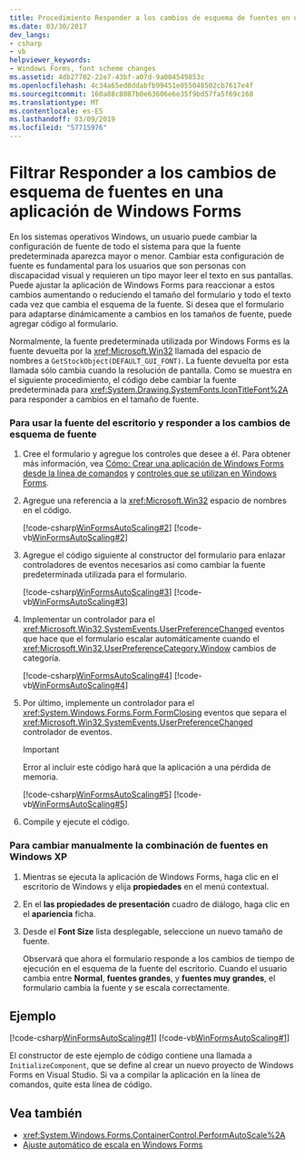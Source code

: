 ```yaml
---
title: Procedimiento Responder a los cambios de esquema de fuentes en una aplicación de Windows Forms
ms.date: 03/30/2017
dev_langs:
- csharp
- vb
helpviewer_keywords:
- Windows Forms, font scheme changes
ms.assetid: 4db27702-22e7-43bf-a07d-9a004549853c
ms.openlocfilehash: 4c34a65ed8ddabfb99451e055048502cb7617e4f
ms.sourcegitcommit: 160a88c8087b0e63606e6e35f9bd57fa5f69c168
ms.translationtype: MT
ms.contentlocale: es-ES
ms.lasthandoff: 03/09/2019
ms.locfileid: "57715976"
---
```

# <a name="how-to-respond-to-font-scheme-changes-in-a-windows-forms-application"></a>Filtrar Responder a los cambios de esquema de fuentes en una aplicación de Windows Forms
En los sistemas operativos Windows, un usuario puede cambiar la configuración de fuente de todo el sistema para que la fuente predeterminada aparezca mayor o menor. Cambiar esta configuración de fuente es fundamental para los usuarios que son personas con discapacidad visual y requieren un tipo mayor leer el texto en sus pantallas. Puede ajustar la aplicación de Windows Forms para reaccionar a estos cambios aumentando o reduciendo el tamaño del formulario y todo el texto cada vez que cambia el esquema de la fuente. Si desea que el formulario para adaptarse dinámicamente a cambios en los tamaños de fuente, puede agregar código al formulario.  
  
 Normalmente, la fuente predeterminada utilizada por Windows Forms es la fuente devuelta por la <xref:Microsoft.Win32> llamada del espacio de nombres a `GetStockObject(DEFAULT_GUI_FONT)`. La fuente devuelta por esta llamada sólo cambia cuando la resolución de pantalla. Como se muestra en el siguiente procedimiento, el código debe cambiar la fuente predeterminada para <xref:System.Drawing.SystemFonts.IconTitleFont%2A> para responder a cambios en el tamaño de fuente.  
  
### <a name="to-use-the-desktop-font-and-respond-to-font-scheme-changes"></a>Para usar la fuente del escritorio y responder a los cambios de esquema de fuente  
  
1.  Cree el formulario y agregue los controles que desee a él. Para obtener más información, vea [Cómo: Crear una aplicación de Windows Forms desde la línea de comandos](how-to-create-a-windows-forms-application-from-the-command-line.md) y [controles que se utilizan en Windows Forms](./controls/controls-to-use-on-windows-forms.md).  
  
2.  Agregue una referencia a la <xref:Microsoft.Win32> espacio de nombres en el código.  
  
     [!code-csharp[WinFormsAutoScaling#2](~/samples/snippets/csharp/VS_Snippets_Winforms/WinFormsAutoScaling/CS/Form1.cs#2)]
     [!code-vb[WinFormsAutoScaling#2](~/samples/snippets/visualbasic/VS_Snippets_Winforms/WinFormsAutoScaling/VB/Form1.vb#2)]  
  
3.  Agregue el código siguiente al constructor del formulario para enlazar controladores de eventos necesarios así como cambiar la fuente predeterminada utilizada para el formulario.  
  
     [!code-csharp[WinFormsAutoScaling#3](~/samples/snippets/csharp/VS_Snippets_Winforms/WinFormsAutoScaling/CS/Form1.cs#3)]
     [!code-vb[WinFormsAutoScaling#3](~/samples/snippets/visualbasic/VS_Snippets_Winforms/WinFormsAutoScaling/VB/Form1.vb#3)]  
  
4.  Implementar un controlador para el <xref:Microsoft.Win32.SystemEvents.UserPreferenceChanged> eventos que hace que el formulario escalar automáticamente cuando el <xref:Microsoft.Win32.UserPreferenceCategory.Window> cambios de categoría.  
  
     [!code-csharp[WinFormsAutoScaling#4](~/samples/snippets/csharp/VS_Snippets_Winforms/WinFormsAutoScaling/CS/Form1.cs#4)]
     [!code-vb[WinFormsAutoScaling#4](~/samples/snippets/visualbasic/VS_Snippets_Winforms/WinFormsAutoScaling/VB/Form1.vb#4)]  
  
5.  Por último, implemente un controlador para el <xref:System.Windows.Forms.Form.FormClosing> eventos que separa el <xref:Microsoft.Win32.SystemEvents.UserPreferenceChanged> controlador de eventos.  
  
     > [!IMPORTANT]
     > Error al incluir este código hará que la aplicación a una pérdida de memoria.  
  
     [!code-csharp[WinFormsAutoScaling#5](~/samples/snippets/csharp/VS_Snippets_Winforms/WinFormsAutoScaling/CS/Form1.cs#5)]
     [!code-vb[WinFormsAutoScaling#5](~/samples/snippets/visualbasic/VS_Snippets_Winforms/WinFormsAutoScaling/VB/Form1.vb#5)]  
  
6.  Compile y ejecute el código.  
  
### <a name="to-manually-change-the-font-scheme-in-windows-xp"></a>Para cambiar manualmente la combinación de fuentes en Windows XP  
  
1.  Mientras se ejecuta la aplicación de Windows Forms, haga clic en el escritorio de Windows y elija **propiedades** en el menú contextual.  
  
2.  En el **las propiedades de presentación** cuadro de diálogo, haga clic en el **apariencia** ficha.  
  
3.  Desde el **Font Size** lista desplegable, seleccione un nuevo tamaño de fuente.  
  
     Observará que ahora el formulario responde a los cambios de tiempo de ejecución en el esquema de la fuente del escritorio. Cuando el usuario cambia entre **Normal**, **fuentes grandes**, y **fuentes muy grandes**, el formulario cambia la fuente y se escala correctamente.  
  
## <a name="example"></a>Ejemplo  
 [!code-csharp[WinFormsAutoScaling#1](~/samples/snippets/csharp/VS_Snippets_Winforms/WinFormsAutoScaling/CS/Form1.cs#1)]
 [!code-vb[WinFormsAutoScaling#1](~/samples/snippets/visualbasic/VS_Snippets_Winforms/WinFormsAutoScaling/VB/Form1.vb#1)]  
  
 El constructor de este ejemplo de código contiene una llamada a `InitializeComponent`, que se define al crear un nuevo proyecto de Windows Forms en Visual Studio. Si va a compilar la aplicación en la línea de comandos, quite esta línea de código.  
  
## <a name="see-also"></a>Vea también
- <xref:System.Windows.Forms.ContainerControl.PerformAutoScale%2A>
- [Ajuste automático de escala en Windows Forms](automatic-scaling-in-windows-forms.md)

